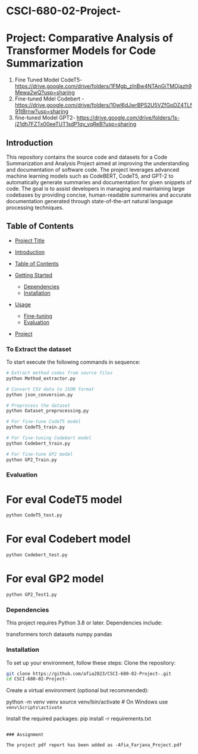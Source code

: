 # CSCI-680-02-Project-

# Project: Comparative Analysis of Transformer Models for Code Summarization

1. Fine Tuned Model CodeT5- https://drive.google.com/drive/folders/1FMgb_zInBw4NTAnGiTMOjazh9Mewa2wQ?usp=sharing
2. Fine-tuned Mdel Codebert - https://drive.google.com/drive/folders/10wl6dJwrBPS2U5VZfGpDZ4TLf91tBrnw?usp=sharing
3. fine-tuned Model GPT2- https://drive.google.com/drive/folders/1s-j21dh7FZTx00eeTUT1sdP1qv_vqReB?usp=sharing
## Introduction
This repository contains the source code and datasets for a Code Summarization and Analysis Project aimed at improving the understanding and documentation of software code. The project leverages advanced machine learning models such as CodeBERT, CodeT5, and GPT-2 to automatically generate summaries and documentation for given snippets of code. The goal is to assist developers in managing and maintaining large codebases by providing concise, human-readable summaries and accurate documentation generated through state-of-the-art natural language processing techniques.

## Table of Contents
- [Project Title](#project-title)

- [Introduction](#introduction)
- [Table of Contents](#table-of-contents)
- [Getting Started](#getting-started)
  - [Dependencies](#dependencies)
  - [Installation](#installation)
- [Usage](#usage)
  - [Fine-tuning](#fine-tuning)
  - [Evaluation](#Evaluation)
- [Project](#Project)

### To Extract the dataset
To start  execute the following commands in sequence:
```bash
# Extract method codes from source files
python Method_extractor.py

# Convert CSV data to JSON format
python json_conversion.py

# Preprocess the dataset
python Dataset_preprocessing.py

# For fine-tune CodeT5 model
python CodeT5_train.py

# For fine-tuning Codebert model
python Codebert_train.py

# For fine-tune GP2 model
python GP2_Train.py

```


### Evaluation
# For eval CodeT5 model

```bash
python CodeT5_test.py
```

# For eval Codebert model

```bash
python Codebert_test.py
```
# For eval GP2 model

```bash
python GP2_Test1.py
```


### Dependencies
This project requires Python 3.8 or later. Dependencies include:

transformers
torch
datasets
numpy
pandas

### Installation
To set up your environment, follow these steps:
Clone the repository:
```bash
git clone https://github.com/afia2023/CSCI-680-02-Project-.git
cd CSCI-680-02-Project-
```
Create a virtual environment (optional but recommended):

python -m venv venv
source venv/bin/activate  # On Windows use `venv\Scripts\activate`

Install the required packages:
pip install -r requirements.txt

```

### Assignment

The project pdf report has been added as -Afia_Farjana_Project.pdf









